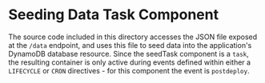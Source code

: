 # Seeding Data Task Component

The source code included in this directory accesses the JSON file exposed at the `/data` endpoint, and uses this file to seed data into the application's DynamoDB database resource. Since the seedTask component is a `task`, the resulting container is only active during events defined within either a `LIFECYCLE` or `CRON` directives - for this component the event is `postdeploy`.
